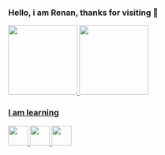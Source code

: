 ### Hello, i am Renan, thanks for visiting 👋

<div>
<a href="https://github.com/renanconti">
<img height="140em" src="https://github-readme-stats.vercel.app/api/top-langs/?username=renanconti&layout=compact&langs_count=7&theme=dracula"/>
<img height="140em" src="https://github-readme-stats.vercel.app/api?username=renanconti&show_icons=true&theme=dracula&include_all_commits=true&count_private=true"/>
</div>
  
<!--
**renanconti/renanconti** is a ✨ _special_ ✨ repository because its `README.md` (this file) appears on your GitHub profile.

Here are some ideas to get you started:

- 🔭 I’m currently working on ...
- 🌱 I’m currently learning ...
- 👯 I’m looking to collaborate on ...
- 🤔 I’m looking for help with ...
- 💬 Ask me about ...
- 📫 How to reach me: ...
- 😄 Pronouns: ...
- ⚡ Fun fact: ...
-->
### I am learning

<img src="https://cdn.jsdelivr.net/gh/devicons/devicon/icons/java/java-original.svg" width="40" height="40" />  <img src="https://cdn.jsdelivr.net/gh/devicons/devicon/icons/python/python-original-wordmark.svg" width="40" height="40" /> <img src="https://cdn.jsdelivr.net/gh/devicons/devicon/icons/amazonwebservices/amazonwebservices-original.svg" width="40" height="40" />

